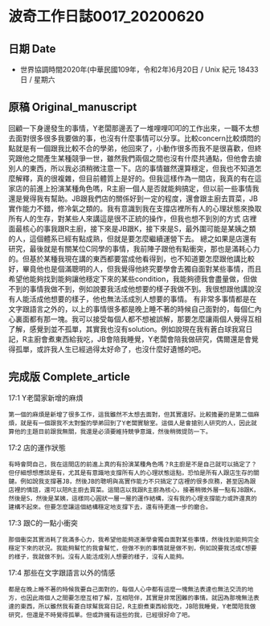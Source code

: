 [_metadata_:encoding]: - "utf-8"
[_metadata_:fileformat]: - "markdown"
[_metadata_:MIME_type]: - "text/plain"
[_metadata_:markdown_version]: - "commonmark version 0.29"
[_metadata_:markdown_spec]: - "https://spec.commonmark.org/0.29/"

# 波奇工作日誌0017_20200620 #

## 日期 Date ##

* 世界協調時間2020年(中華民國109年，令和2年)6月20日 / Unix 紀元 18433 日 / 星期六 

## 原稿 Original_manuscript ##

回顧一下身邊發生的事情，Y老闆那邊丟了一堆哩哩叩叩的工作出來，一職不太想去面對很多很多我要做的事，也沒有什麼事情可以分享。比較concern比較煩悶的點就是有一個跟我比較不合的學弟，他回來了，小動作很多而我不是很喜歡，但終究跟他之間產生某種競爭一世，雖然我們兩個之間也沒有什麼共通點，但他會去搶別人的東西，所以我必須稍微注意一下。店的事情雖然還算穩定，但我也不知道怎麼解釋，真的很複雜，但目前體質上是好的。但我這樣作為一間店，我真的有在這家店的前進上扮演某種角色嗎，R主廚一個人是否就能夠搞定，但以前一些事情我還是覺得我有幫助。JB跟我們店的關係好到一定的程度，還會跟主廚去買菜，JB實作能力不錯，修冷氣之類的。我有意識到我在支撐店裡所有人的心理狀態來換取所有人的生存，對某些人來講這是很不正統的操作，但我也想不到別的方式
店裡面最核心的事我跟R主廚，接下來是JB跟K，接下來是S，最外圍可能是某姨之類的人，這個體系已經有點成熟，但就是要怎麼繼續運營下去。
總之如果是店還有研究，最後就是有關某位C同學的事情，我前陣子跟他有點衝突，那也是滿耗心力的。但基於某種我現在講的東西都要當成他看得到，也不知道要怎麼跟他講比較好，畢竟他也是個滿聰明的人，但我覺得他終究要學會去獨自面對某些事情，而且希望他能夠找到能夠讓他穩定下來的某些condition，我能夠德我會盡量做，但做不到的事情我做不到，例如說要我活成他想要的樣子我做不到。我很想跟他講說沒有人能活成他想要的樣子，他也無法活成別人想要的事情。
有非常多事情都是在文字跟語言之外的，以上的事情很多都是晚上睡不著的時候自己面對的，每個仁內心裏面都有那一塊。我可以接受每個人都不想被誤解，那要怎麼讓兩個人覺得互相了解，感覺到並不孤單，其實我也沒有solution。例如說現在我有蒼白球我寫日記，R主廚會煮東西給我吃，JB會陪我睡覺，Y老闆會陪我做研究，偶爾還是會覺得孤單，或許我人生已經過得太好命了，也沒什麼好遺憾的吧。

## 完成版 Complete_article ##

17:1 Y老闆家新增的麻煩

    第一個的麻煩是新增了很多工作，這我雖然不太想去面對，但其實還好。比較擔憂的是第二個麻煩，就是有一個跟我不太對盤的學弟回到了Y老闆實驗室。這個人是會搶別人研究的人，因此就算他的主題目前跟我無關，我還是必須要維持競爭意識，然後稍微提防一下。

17:2 店的運作狀態

    有時會問自己，我在這間店的前進上真的有扮演某種角色嗎？R主廚是不是自己就可以搞定了？但仔細想想應該是有，尤其是有意識地支撐所有人的心理狀態這點，恐怕是所有人跟店生存的關鍵。例如說我支撐著JB，然後JB的聰明與高實作能力不只搞定了店裡的很多庶務，甚至因為跟店裡的情誼，還可以陪R主廚去買菜。這間店以我跟R主廚為核心，接著稍微外層一點有JB跟K，然後是S，然後是某姨，這樣同心圓狀一層一層的運作結構，沒有我的心理支撐能力或許還真的建構不起來。但要怎麼讓這個結構穩定地支撐下去，還有待更進一步的磨合。

17:3 跟C的一點小衝突

    那個衝突其實消耗了我滿多心力，我希望他能夠逐漸學會獨自面對某些事情，然後找到能夠完全穩定下來的狀況。我能夠幫忙的我會幫忙，但做不到的事情就是做不到，例如說要我活成C想要的樣子，我就做不到。沒有人能活成別人想要的樣子，沒有人能夠。

17:4 那些在文字跟語言以外的情感

    都是在晚上睡不著的時候我要自己面對的，每個人心中都有這麼一塊無法表達也無法交流的地方，也因此兩個人之間要怎麼互相了解，互相陪伴，其實是非常困難的事情。就因為那塊無法表達的東西，所以雖然我有蒼白球幫我寫日記，R主廚煮東西給我吃，JB陪我睡覺，Y老闆陪我做研究，但還是不時覺得孤單。但或許擁有這些的我，已經很好命了吧。